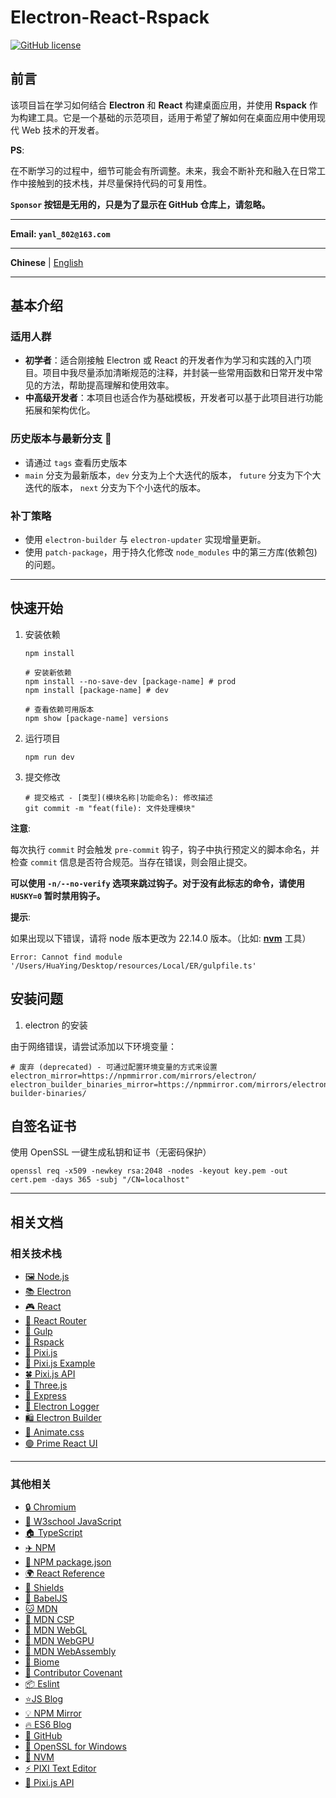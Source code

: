 # Electron-React-Rspack

[![GitHub license](https://img.shields.io/github/license/Aurora-flower/Electron-React-Rspack?style=for-the-badge)](https://github.com/Aurora-flower/Electron-React-Rspack/blob/main/LICENSE)

## 前言

该项目旨在学习如何结合 **Electron** 和 **React** 构建桌面应用，并使用 **Rspack** 作为构建工具。它是一个基础的示范项目，适用于希望了解如何在桌面应用中使用现代 Web 技术的开发者。

**PS**:

在不断学习的过程中，细节可能会有所调整。未来，我会不断补充和融入在日常工作中接触到的技术栈，并尽量保持代码的可复用性。

**`Sponsor` 按钮是无用的，只是为了显示在 GitHub 仓库上，请忽略。**

---

**Email: `yanl_802@163.com`**

---

**Chinese** | [English](./README.EN.md)

---

## 基本介绍

### 适用人群

- **初学者**：适合刚接触 Electron 或 React 的开发者作为学习和实践的入门项目。项目中我尽量添加清晰规范的注释，并封装一些常用函数和日常开发中常见的方法，帮助提高理解和使用效率。
- **中高级开发者**：本项目也适合作为基础模板，开发者可以基于此项目进行功能拓展和架构优化。

### 历史版本与最新分支 📌

- 请通过 `tags` 查看历史版本
- `main` 分支为最新版本，`dev` 分支为上个大迭代的版本， `future` 分支为下个大迭代的版本， `next` 分支为下个小迭代的版本。

### 补丁策略

- 使用 `electron-builder` 与 `electron-updater` 实现增量更新。
- 使用 `patch-package`，用于持久化修改 `node_modules` 中的第三方库(依赖包)的问题。

---

## 快速开始

1. 安装依赖

    ```shell
    npm install

    # 安装新依赖
    npm install --no-save-dev [package-name] # prod
    npm install [package-name] # dev

    # 查看依赖可用版本
    npm show [package-name] versions
    ```

2. 运行项目

    ```shell
    npm run dev
    ```

3. 提交修改

    ```shell
    # 提交格式 - [类型](模块名称|功能命名): 修改描述
    git commit -m "feat(file): 文件处理模块"
    ```

**注意**:

每次执行 `commit` 时会触发 `pre-commit` 钩子，钩子中执行预定义的脚本命名，并检查 `commit` 信息是否符合规范。当存在错误，则会阻止提交。

**可以使用 `-n/--no-verify` 选项来跳过钩子。对于没有此标志的命令，请使用 `HUSKY=0` 暂时禁用钩子。**

**提示**:

如果出现以下错误，请将 node 版本更改为 22.14.0 版本。（比如: **[nvm](https://nvm.p6p.net/)** 工具）

```text
Error: Cannot find module '/Users/HuaYing/Desktop/resources/Local/ER/gulpfile.ts'
```

## 安装问题

1. electron 的安装

由于网络错误，请尝试添加以下环境变量：

```text
# 废弃 (deprecated) - 可通过配置环境变量的方式来设置
electron_mirror=https://npmmirror.com/mirrors/electron/
electron_builder_binaries_mirror=https://npmmirror.com/mirrors/electron-builder-binaries/
```

## 自签名证书

使用 OpenSSL 一键生成私钥和证书（无密码保护）

```shell
openssl req -x509 -newkey rsa:2048 -nodes -keyout key.pem -out cert.pem -days 365 -subj "/CN=localhost"
```

---

## 相关文档

### 相关技术栈

- [🖼️ Node.js](https://nodejs.cn/api/)
- [📚 Electron](https://www.electronjs.org/zh/docs/latest/)
- [🎮 React](https://zh-hans.react.dev/learn)
- [🍓 React Router](https://reactrouter.remix.org.cn/start/data/routing)
- [🌱 Gulp](https://gulp.nodejs.cn/)
- [🧪 Rspack](https://rspack.dev/zh/)
- [🧊 Pixi.js](https://pixi.nodejs.cn/8.x/guides/basics/getting-started)
- [🎯 Pixi.js Example](https://pixi.nodejs.cn/examples)
- [🍀 Pixi.js API](https://pixijs.download/release/docs/scene.Graphics.html)
- [🍉 Three.js](https://threejs.org/manual/#zh/fundamentals)
- [🌴 Express](https://www.expressjs.com.cn/)
- [🧸 Electron Logger](https://github.com/megahertz/electron-log)
- [🛍️ Electron Builder](https://www.electron.build/)
- [🎉 Animate.css](https://animate.style/)
- [🟢 Prime React UI](https://primereact.cn/installation/)

<!-- [🎁 Log4](https://github.com/log4js-node/log4js-node) -->
<!-- [🏁 Electron-Store](https://github.com/sindresorhus/electron-store) -->

---

### 其他相关

- [🔒 Chromium](https://www.chromium.org/chromium-projects/)
- [🌙 W3school JavaScript](https://www.w3ccoo.com/js/js_intro.html)
- [🏠 TypeScript](https://www.typescriptlang.org/docs/)
- [✈️ NPM](https://npm.nodejs.cn/)
- [🚗 NPM package.json](https://docs.npmjs.com/cli/v7/configuring-npm/package-json)
- [🌍 React Reference](https://react.dev/reference/react)
- [🌻 Shields](https://shields.io/)
- [🦋 BabelJS](https://www.babeljs.cn/docs/)
- [🐱 MDN](https://developer.mozilla.org/zh-CN/)
- [🐶 MDN CSP](https://developer.mozilla.org/en-US/docs/Web/HTTP/CSP)
- [🍎 MDN WebGL](https://developer.mozilla.org/zh-CN/docs/Web/API/WebGL_API)
- [🍕 MDN WebGPU](https://developer.mozilla.org/zh-CN/docs/Web/API/WebGPU_API)
- [🛶 MDN WebAssembly](https://developer.mozilla.org/zh-CN/docs/WebAssembly)
- [🧳 Biome](https://biomejs.dev/zh-cn/)
- [🌈 Contributor Covenant](https://www.contributor-covenant.org/)
- [📦 Eslint](https://eslint.org/)
- [⭐JS Blog](https://davidwalsh.name)
- [💡 NPM Mirror](https://npmmirror.com/)
- [🔥 ES6 Blog](https://es6.ruanyifeng.com/)
- [💬 GitHub](https://docs.github.com/zh/get-started)
- [🌟 OpenSSL for Windows](https://slproweb.com/products/Win32OpenSSL.html)
- [💎 NVM](https://nvm.p6p.net/)
- [⚡ PIXI Text Editor](https://text-style.pixijs.io)
- [🧠 Pixi.js API](https://api.pixijs.io/index.html)
